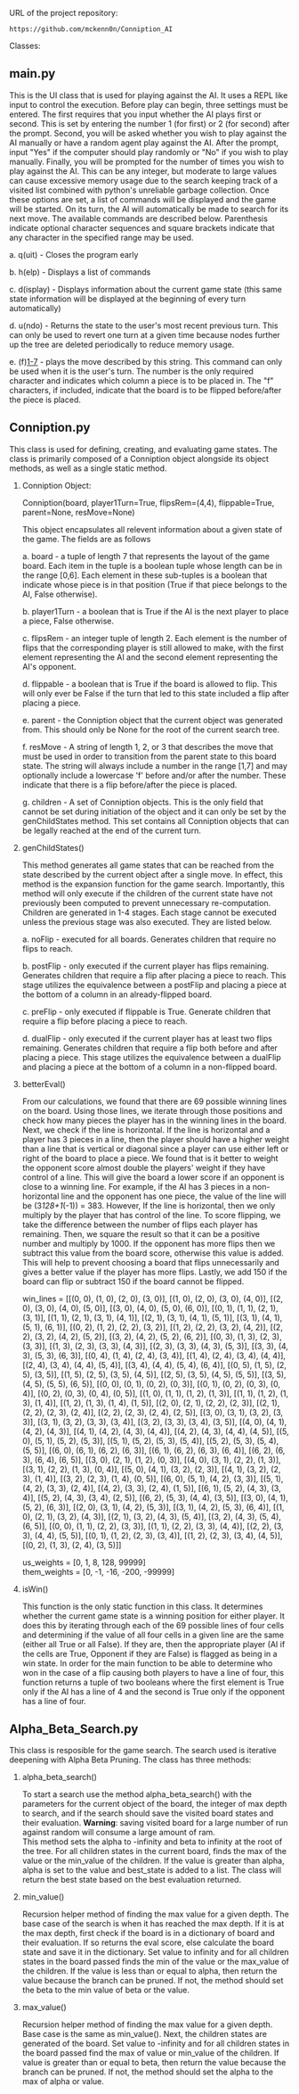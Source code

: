 URL of the project repository:

    https://github.com/mckenn0n/Conniption_AI

Classes:
  ## main.py ##
  
  This is the UI class that is used for playing against the AI. It uses a REPL like input to control
  the execution. Before play can begin, three settings must be entered. The first requires that you
  input whether the AI plays first or second. This is set by entering the number 1 (for first) or 2
  (for second) after the prompt. Second, you will be asked whether you wish to play against the AI
  manually or have a random agent play against the AI. After the prompt, input "Yes" if the computer
  should play randomly or "No" if you wish to play manually. Finally, you will be prompted for the
  number of times you wish to play against the AI. This can be any integer, but moderate to large
  values can cause excessive memory usage due to the search keeping track of a visited list combined
  with python's unreliable garbage collection. Once these options are set, a list of commands will
  be displayed and the game will be started. On its turn, the AI will automatically be made to
  search for its next move. The available commands are described below. Parenthesis indicate
  optional character sequences and square brackets indicate that any character in the specified
  range may be used.

  a. q(uit)      - Closes the program early

  b. h(elp)      - Displays a list of commands

  c. d(isplay)   - Displays information about the current game state (this same state information
                   will be displayed at the beginning of every turn automatically)

  d. u(ndo)      - Returns the state to the user's most recent previous turn. This can only be used
                   to revert one turn at a given time because nodes further up the tree are deleted
                   periodically to reduce memory usage.

  e. (f)[1-7](f) - plays the move described by this string. This command can only be used when it is
                   the user's turn. The number is the only required character and indicates which
                   column a piece is to be placed in. The "f" characters, if included, indicate that
                   the board is to be flipped before/after the piece is placed.

  ## Conniption.py ##
  
  This class is used for defining, creating, and evaluating game states. The class is primarily composed of a Conniption object alongside its object methods, as well as a single static method.

  1.  Conniption Object:

      Conniption(board, player1Turn=True, flipsRem=(4,4), flippable=True, parent=None, resMove=None)
        
        This object encapsulates all relevent information about a given state of the game. The fields are as follows

        a. board - a tuple of length 7 that represents the layout of the game board. Each item in
           the tuple is a boolean tuple whose length can be in the range [0,6]. Each element in
           these sub-tuples is a boolean that indicate whose piece is in that position (True if
           that piece belongs to the AI, False otherwise).

        b. player1Turn - a boolean that is True if the AI is the next player to place a piece,
           False otherwise.

        c. flipsRem - an integer tuple of length 2. Each element is the number of flips that the
           corresponding player is still allowed to make, with the first element representing the
           AI and the second element representing the AI's opponent.

        d. flippable - a boolean that is True if the board is allowed to flip. This will only ever
           be False if the turn that led to this state included a flip after placing a piece.

        e. parent - the Conniption object that the current object was generated from. This should
           only be None for the root of the current search tree.

        f. resMove - A string of length 1, 2, or 3 that describes the move that must be used in
           order to transition from the parent state to this board state. The string will always
           include a number in the range [1,7] and may optionally include a lowercase 'f' before
           and/or after the number. These indicate that there is a flip before/after the piece is
           placed.

        g. children - A set of Conniption objects. This is the only field that cannot be set
           during initiation of the object and it can only be set by the genChildStates method.
           This set contains all Conniption objects that can be legally reached at the end of the
           current turn.

  2.  genChildStates()

        This method generates all game states that can be reached from the state described by the
        current object after a single move. In effect, this method is the expansion function for the
        game search. Importantly, this method will only execute if the children of the current state
        have not previously been computed to prevent unnecessary re-computation. Children are
        generated in 1-4 stages. Each stage cannot be executed unless the previous stage was also
        executed. They are listed below.

        a. noFlip - executed for all boards. Generates children that require no flips to reach.

        b. postFlip - only executed if the current player has flips remaining. Generates children
           that require a flip after placing a piece to reach. This stage utilizes the equivalence
           between a postFlip and placing a piece at the bottom of a column in an already-flipped board.

        c. preFlip - only executed if flippable is True. Generate children that require a flip
           before placing a piece to reach.
             
        d. dualFlip - only executed if the current player has at least two flips remaining.
           Generates children that require a flip both before and after placing a piece. This
           stage utilizes the equivalence between a dualFlip and placing a piece at the bottom of a
           column in a non-flipped board.

  3. betterEval()

  		From our calculations, we found that there are 69 possible winning lines on the board. Using those 
  		lines, we iterate through those positions and check how many pieces the player has in the winning 
  		lines in the board. Next, we check if the line is horizontal. If the line is horizontal and a player 
  		has 3 pieces in a line, then the player should have a higher weight than a line that is vertical or 
  		diagonal since a player can use either left or right of the board to place a piece. We found that is 
  		it better to weight the opponent score almost double the players' weight if they have control of a line. 
  		This will give the board a lower score if an opponent is close to a winning line. For example, if the AI 
  		has 3 pieces in a non-horizontal line and the opponent has one piece, the value of the line will be 
  		(3*128+1*(-1)) = 383. However, If the line is horizontal, then we only multiply by the player that has 
  		control of the line. To score flipping, we take the difference between the number of flips each player 
  		has remaining. Then, we square the result so that it can be a positive number and multiply by 1000. If 
  		the opponent has more flips then we subtract this value from the board score, otherwise this value is added. 
  		This will help to prevent choosing a board that flips unnecessarily and gives a better value if the player 
  		has more flips. Lastly, we add 150 if the board can flip or subtract 150 if the board cannot be flipped.

  		win_lines = [[(0, 0), (1, 0), (2, 0), (3, 0)], [(1, 0), (2, 0), (3, 0), (4, 0)], [(2, 0), (3, 0), (4, 0), (5, 0)], 
			 [(3, 0), (4, 0), (5, 0), (6, 0)], [(0, 1), (1, 1), (2, 1), (3, 1)], [(1, 1), (2, 1), (3, 1), (4, 1)], 
			 [(2, 1), (3, 1), (4, 1), (5, 1)], [(3, 1), (4, 1), (5, 1), (6, 1)], [(0, 2), (1, 2), (2, 2), (3, 2)], 
			 [(1, 2), (2, 2), (3, 2), (4, 2)], [(2, 2), (3, 2), (4, 2), (5, 2)], [(3, 2), (4, 2), (5, 2), (6, 2)], 
			 [(0, 3), (1, 3), (2, 3), (3, 3)], [(1, 3), (2, 3), (3, 3), (4, 3)], [(2, 3), (3, 3), (4, 3), (5, 3)], 
			 [(3, 3), (4, 3), (5, 3), (6, 3)], [(0, 4), (1, 4), (2, 4), (3, 4)], [(1, 4), (2, 4), (3, 4), (4, 4)], 
			 [(2, 4), (3, 4), (4, 4), (5, 4)], [(3, 4), (4, 4), (5, 4), (6, 4)], [(0, 5), (1, 5), (2, 5), (3, 5)], 
			 [(1, 5), (2, 5), (3, 5), (4, 5)], [(2, 5), (3, 5), (4, 5), (5, 5)], [(3, 5), (4, 5), (5, 5), (6, 5)], 
			 [(0, 0), (0, 1), (0, 2), (0, 3)], [(0, 1), (0, 2), (0, 3), (0, 4)], [(0, 2), (0, 3), (0, 4), (0, 5)], 
			 [(1, 0), (1, 1), (1, 2), (1, 3)], [(1, 1), (1, 2), (1, 3), (1, 4)], [(1, 2), (1, 3), (1, 4), (1, 5)], 
			 [(2, 0), (2, 1), (2, 2), (2, 3)], [(2, 1), (2, 2), (2, 3), (2, 4)], [(2, 2), (2, 3), (2, 4), (2, 5)], 
			 [(3, 0), (3, 1), (3, 2), (3, 3)], [(3, 1), (3, 2), (3, 3), (3, 4)], [(3, 2), (3, 3), (3, 4), (3, 5)], 
			 [(4, 0), (4, 1), (4, 2), (4, 3)], [(4, 1), (4, 2), (4, 3), (4, 4)], [(4, 2), (4, 3), (4, 4), (4, 5)], 
			 [(5, 0), (5, 1), (5, 2), (5, 3)], [(5, 1), (5, 2), (5, 3), (5, 4)], [(5, 2), (5, 3), (5, 4), (5, 5)], 
			 [(6, 0), (6, 1), (6, 2), (6, 3)], [(6, 1), (6, 2), (6, 3), (6, 4)], [(6, 2), (6, 3), (6, 4), (6, 5)], 
			 [(3, 0), (2, 1), (1, 2), (0, 3)], [(4, 0), (3, 1), (2, 2), (1, 3)], [(3, 1), (2, 2), (1, 3), (0, 4)], 
			 [(5, 0), (4, 1), (3, 2), (2, 3)], [(4, 1), (3, 2), (2, 3), (1, 4)], [(3, 2), (2, 3), (1, 4), (0, 5)], 
			 [(6, 0), (5, 1), (4, 2), (3, 3)], [(5, 1), (4, 2), (3, 3), (2, 4)], [(4, 2), (3, 3), (2, 4), (1, 5)], 
			 [(6, 1), (5, 2), (4, 3), (3, 4)], [(5, 2), (4, 3), (3, 4), (2, 5)], [(6, 2), (5, 3), (4, 4), (3, 5)], 
			 [(3, 0), (4, 1), (5, 2), (6, 3)], [(2, 0), (3, 1), (4, 2), (5, 3)], [(3, 1), (4, 2), (5, 3), (6, 4)], 
			 [(1, 0), (2, 1), (3, 2), (4, 3)], [(2, 1), (3, 2), (4, 3), (5, 4)], [(3, 2), (4, 3), (5, 4), (6, 5)], 
			 [(0, 0), (1, 1), (2, 2), (3, 3)], [(1, 1), (2, 2), (3, 3), (4, 4)], [(2, 2), (3, 3), (4, 4), (5, 5)], 
			 [(0, 1), (1, 2), (2, 3), (3, 4)], [(1, 2), (2, 3), (3, 4), (4, 5)], [(0, 2), (1, 3), (2, 4), (3, 5)]]

		us_weights   = [0, 1, 8, 128, 99999]  
		them_weights = [0, -1, -16, -200, -99999]

  4. isWin()

        This function is the only static function in this class. It determines whether the current
        game state is a winning position for either player. It does this by iterating through each
        of the 69 possible lines of four cells and determining if the value of all four cells in a
        given line are the same (either all True or all False). If they are, then the appropriate
        player (AI if the cells are True, Opponent if they are False) is flagged as being in a win
        state. In order for the main function to be able to determine who won in the case of a flip
        causing both players to have a line of four, this function returns a tuple of two booleans
        where the first element is True only if the AI has a line of 4 and the second is True only
        if the opponent has a line of four.

  ## Alpha_Beta_Search.py ##

  This class is resposible for the game search.  The search used is iterative deepening with Alpha
  Beta Pruning.  The class has three methods:

  1.  alpha_beta_search()

        To start a search use the method alpha_beta_search() with the parameters for the current
        object of the board, the integer of max depth to search, and if the search should save the
        visited board states and their evaluation.  **Warning**: saving visited board for a large
        number of run against random will consume a large amount of ram.  
        This method sets the alpha to -infinity and beta to infinity at the root of the tree. For
        all children states in the current board, finds the max of the value or the min_value of
        the children. If the value is greater than alpha, alpha is set to the value and best_state
        is added to a list. The class will return the best state based on the best evaluation
        returned. 

  2.  min_value()

        Recursion helper method of finding the max value for a given depth. The base case of the
        search is when it has reached the max depth. If it is at the max depth, first check if the
        board is in a dictionary of board and their evaluation. If so returns the eval score, else
        calculate the board state and save it in the dictionary. Set value to infinity and for all
        children states in the board passed finds the min of the value or the max_value of the
        children.  If the value is less than or equal to alpha, then return the value because the
        branch can be pruned.  If not, the method should set the beta to the min value of beta or
        the value.

  3.  max_value()

        Recursion helper method of finding the max value for a given depth.  Base case is the same
        as min_value(). Next, the children states are generated of the board. Set value to -infinity
        and for all children states in the board passed find the max of value or min_value of the
        children.  If value is greater than or equal to beta, then return the value because the
        branch can be pruned. If not, the method should set the alpha to the max of alpha or value.
